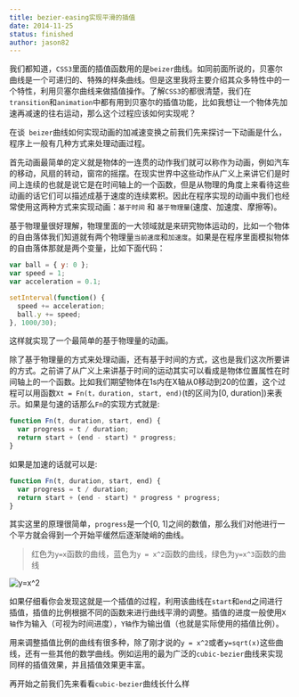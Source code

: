```yaml
---
title: bezier-easing实现平滑的插值
date: 2014-11-25
status: finished
author: jason82
---
```


我们都知道，`CSS3`里面的插值函数用的是`beizer`曲线。如同前面所说的，贝塞尔曲线是一个可递归的、特殊的样条曲线。但是这里我将主要介绍其众多特性中的一个特性，利用贝塞尔曲线来做插值操作。了解`CSS3`的都很清楚，我们在`transition`和`animation`中都有用到贝塞尔的插值功能，比如我想让一个物体先加速再减速的往右运动，那么这个过程应该如何实现呢？

在谈` beizer`曲线如何实现动画的加减速变换之前我们先来探讨一下动画是什么，程序上一般有几种方式来处理动画过程。

首先动画最简单的定义就是物体的一连贯的动作我们就可以称作为动画，例如汽车的移动，风扇的转动，窗帘的摇摆。在现实世界中这些动作从广义上来讲它们是时间上连续的也就是说它是在时间轴上的一个函数，但是从物理的角度上来看待这些动画的话它们可以描述成基于速度的连续累积。因此在程序实现的动画中我们也经常使用这两种方式来实现动画：`基于时间` 和 `基于物理量`(速度、加速度、摩擦等)。

基于物理量很好理解，物理里面的一大领域就是来研究物体运动的，比如一个物体的自由落体我们知道就有两个物理量`当前速度`和`加速度`。如果是在程序里面模拟物体的自由落体那就是两个变量，比如下面代码：

```javascript
var ball = { y: 0 };
var speed = 1;
var acceleration = 0.1;

setInterval(function() {
  speed += acceleration;
  ball.y += speed;
}, 1000/30);
```

这样就实现了一个最简单的基于物理量的动画。

除了基于物理量的方式来处理动画，还有基于时间的方式，这也是我们这次所要讲的方式。之前讲了从广义上来讲基于时间的运动其实可以看成是物体位置属性在时间轴上的一个函数。比如我们期望物体在1s内在X轴从0移动到20的位置，这个过程可以用函数`Xt = Fn(t，duration, start, end)`(t的区间为[0, duration])来表示。如果是匀速的话那么`Fn`的实现方式就是:

```javascript
function Fn(t, duration, start, end) {
  var progress = t / duration;
  return start + (end - start) * progress;
}
```

如果是加速的话就可以是:

```javascript
function Fn(t, duration, start, end) {
  var progress = t / duration;
  return start + (end - start) * progress * progress;
}
```

其实这里的原理很简单，`progress`是一个[0, 1]之间的数值，那么我们对他进行一个平方就会得到一个开始平缓然后逐渐陡峭的曲线。

> 红色为`y=x`函数的曲线，蓝色为`y = x^2`函数的曲线，绿色为`y=x^3`函数的曲线

![y=x^2](https://jasonchen1982.github.io/blog/source/math/y=x^2.png)

如果仔细看你会发现这就是一个插值的过程，利用该曲线在`start`和`end`之间进行插值，插值的比例根据不同的函数来进行曲线平滑的调整。插值的进度一般使用`X轴`作为输入（可视为时间进度），`Y轴`作为输出值（也就是实际使用的插值比例）。

用来调整插值比例的曲线有很多种，除了刚才说的`y = x^2`或者`y=sqrt(x)`这些曲线，还有一些其他的数学曲线。例如运用的最为广泛的`cubic-bezier`曲线来实现同样的插值效果，并且插值效果更丰富。

再开始之前我们先来看看`cubic-bezier`曲线长什么样



